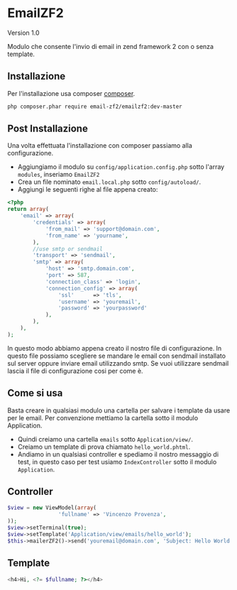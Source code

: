 EmailZF2
========
Version 1.0

Modulo che consente l'invio di email in zend framework 2 con o senza template.

Installazione
------------
Per l'installazione usa composer [composer](http://getcomposer.org "composer - package manager").

```sh
php composer.phar require email-zf2/emailzf2:dev-master
```

Post Installazione
------------
Una volta effettuata l'installazione con composer passiamo alla configurazione.

- Aggiungiamo il modulo su `config/application.config.php` sotto l'array `modules`, inseriamo `EmailZF2`
- Crea un file nominato `email.local.php` sotto `config/autoload/`. 
- Aggiungi le seguenti righe al file appena creato:

```php
<?php
return array(
    'email' => array(
        'credentials' => array(
            'from_mail' => 'support@domain.com',
            'from_name' => 'yourname',
        ),
        //use smtp or sendmail
        'transport' => 'sendmail',
        'smtp' => array(
            'host' => 'smtp.domain.com',
            'port' => 587,
            'connection_class' => 'login',
            'connection_config' => array(
                'ssl'      => 'tls',
                'username' => 'youremail',
                'password' => 'yourpassword'
            ),
        ),
    ),
);
```

In questo modo abbiamo appena creato il nostro file di configurazione. In questo file possiamo scegliere se mandare le email con sendmail installato sul server oppure inviare email utilizzando smtp. Se vuoi utilizzare sendmail lascia il file di configurazione cosi per come è.

Come si usa
------------
Basta creare in qualsiasi modulo una cartella per salvare i template da usare per le email. Per convenzione mettiamo la cartella sotto il modulo Application. 
- Quindi creiamo una cartella `emails` sotto `Application/view/`.
- Creiamo un template di prova chiamato `hello_world.phtml`.
- Andiamo in un qualsiasi controller e spediamo il nostro messaggio di test, in questo caso per test usiamo `IndexController` sotto il modulo `Application`. 

Controller
------------
```php
$view = new ViewModel(array(
        		'fullname' => 'Vincenzo Provenza',
));
$view->setTerminal(true);
$view->setTemplate('Application/view/emails/hello_world');
$this->mailerZF2()->send('youremail@domain.com', 'Subject: Hello World!', $view);
```

Template
------------
```php
<h4>Hi, <?= $fullname; ?></h4>
```

